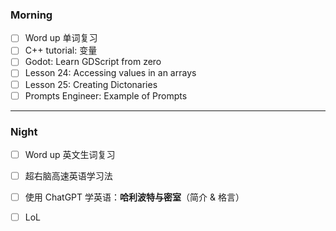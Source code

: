 ### Morning

- [ ] Word up 单词复习
- [ ] C++ tutorial: 变量
- [ ] Godot: Learn GDScript from zero 
- [ ] Lesson 24: Accessing values in an arrays
- [ ] Lesson 25: Creating Dictonaries
- [ ] Prompts Engineer: Example of Prompts
---
### Night

- [ ] Word up 英文生词复习
- [ ] 超右脑高速英语学习法
- [ ] 使用 ChatGPT 学英语：**哈利波特与密室**（简介 & 格言）
- [ ] LoL

